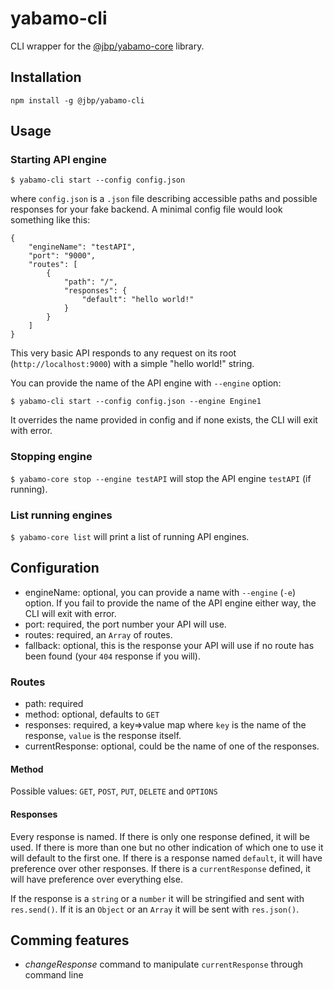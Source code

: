 # yabamo-cli

CLI wrapper for the [@jbp/yabamo-core](https://www.npmjs.com/package/@jbp/yabamo-core) library.

## Installation
```npm install -g @jbp/yabamo-cli```

## Usage

### Starting API engine
```$ yabamo-cli start --config config.json```

where ```config.json``` is a ```.json``` file describing accessible paths and possible responses for your fake backend. A minimal config file would look something like this:
```
{
    "engineName": "testAPI",
    "port": "9000",
    "routes": [
        {
            "path": "/",
            "responses": {
                "default": "hello world!"
            }
        }
    ]
}
```
This very basic API responds to any request on its root (```http://localhost:9000```) with a simple "hello world!" string.

You can provide the name of the API engine with ```--engine``` option:

```$ yabamo-cli start --config config.json --engine Engine1```

It overrides the name provided in config and if none exists, the CLI will exit with error.

### Stopping engine

```$ yabamo-core stop --engine testAPI``` will stop the API engine ```testAPI``` (if running).

### List running engines

```$ yabamo-core list``` will print a list of running API engines.

## Configuration

* engineName: optional, you can provide a name with ```--engine``` (```-e```) option. If you fail to provide the name of the API engine either way, the CLI will exit with error.
* port: required, the port number your API will use.
* routes: required, an ```Array``` of routes.
* fallback: optional, this is the response your API will use if no route has been found (your ```404``` response if you will).

### Routes
* path: required
* method: optional, defaults to ```GET```
* responses: required, a key=>value map where ```key``` is the name of the response, ```value``` is the response itself.
* currentResponse: optional, could be the name of one of the responses.


#### Method

Possible values: ```GET```, ```POST```, ```PUT```, ```DELETE``` and ```OPTIONS```

#### Responses

Every response is named. If there is only one response defined, it will be used. If there is more than one but no other indication of which one to use it will default to the first one. If there is a response named ```default```, it will have preference over other responses. If there is a ```currentResponse``` defined, it will have preference over everything else.

If the response is a ```string``` or a ```number``` it will be stringified and sent with ```res.send()```. If it is an ```Object``` or an ```Array``` it will be sent with ```res.json()```.

## Comming features
* *changeResponse* command to manipulate ```currentResponse``` through command line